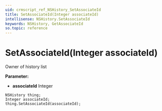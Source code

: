 ```yaml
---
uid: crmscript_ref_NSHistory_SetAssociateId
title: SetAssociateId(Integer associateId)
intellisense: NSHistory.SetAssociateId
keywords: NSHistory, GetAssociateId
so.topic: reference
---
```


# SetAssociateId(Integer associateId)

Owner of history list

**Parameter:** 
 - **associateId** Integer

```crmscript
NSHistory thing;
Integer associateId;
thing.SetAssociateId(associateId);
```

